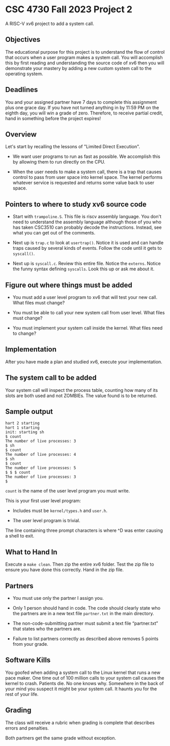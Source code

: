 # CSC 4730 Fall 2023 Project 2

A RISC-V xv6 project to add a system call.

## Objectives

The educational purpose for this project is to understand the flow of
control that occurs when a user program makes a system call. You will
accomplish this by first reading and understanding the source code of
xv6 then you will demonstrate your mastery by adding a new custom system
call to the operating system.

## Deadlines

You and your assigned partner have 7 days to complete this assignment
plus one grace day. If you have not turned anything in by 11:59 PM on
the eighth day, you will win a grade of zero. Therefore, to receive
partial credit, hand in something before the project expires!

## Overview

Let's start by recalling the lessons of "Limited Direct Execution".

* We want user programs to run as fast as possible. We accomplish this
  by allowing them to run directly on the CPU.

* When the user needs to make a system call, there is a trap that causes
  control to pass from user space into kernel space. The kernel performs
  whatever service is requested and returns some value back to user
  space.

## Pointers to where to study xv6 source code

* Start with `trampoline.S`. This file is riscv assembly language. You
  don't need to understand the assembly language although those of you
  who has taken CSC3510 can probably decode the instructions. Instead,
  see what you can get out of the comments.

* Next up is `trap.c` to look at `usertrap()`. Notice it is used and can
  handle traps caused by several kinds of events. Follow the code until
  it gets to `syscall()`.

* Next up is `syscall.c`. Review this entire file. Notice the `externs`.
  Notice the funny syntax defining `syscalls`. Look this up or ask me
  about it.

## Figure out where things must be added

* You must add a user level program to xv6 that will test your new call.
  What files must change?

* You must be able to call your new system call from user level. What
  files must change?

* You must implement your system call inside the kernel. What files need
  to change?

## Implementation

After you have made a plan and studied xv6, execute your implementation.

## The system call to be added

Your system call will inspect the process table, counting how many of
its slots are both used and not ZOMBIEs. The value found is to be
returned.

## Sample output

```text
hart 2 starting
hart 1 starting
init: starting sh
$ count
The number of live processes: 3
$ sh
$ count
The number of live processes: 4
$ sh
$ count
The number of live processes: 5
$ $ $ count
The number of live processes: 3
$
```

`count` is the name of the user level program you must write.

This is your first user level program:

* Includes must be `kernel/types.h` and `user.h`.

* The user level program is trivial.

The line containing three prompt characters is where ^D was enter
causing a shell to exit.

## What to Hand In

Execute a `make clean`. Then zip the entire xv6 folder. Test the zip
file to ensure you have done this correctly. Hand in the zip file.

## Partners

* You must use only the partner I assign you.

* Only 1 person should hand in code. The code should clearly state who
  the partners are in a new text file `partner.txt` in the main
  directory.

* The non-code-submitting partner must submit a text file “partner.txt”
  that states who the partners are.

* Failure to list partners correctly as described above removes 5 points
  from your grade.

## Software Kills

You goofed when adding a system call to the Linux kernel that runs a new
pace maker. One time out of 100 million calls to your system call causes
the kernel to crash. Patients die. No one knows why. Somewhere in the
back of your mind you suspect it might be your system call. It haunts
you for the rest of your life.

## Grading

The class will receive a rubric when grading is complete that describes
errors and penalties.

Both partners get the same grade without exception.
